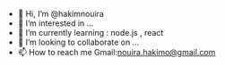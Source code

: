 - 👋 Hi, I’m @hakimnouira
- 👀 I’m interested in ...
- 🌱 I’m currently learning :  node.js , react 
- 💞️ I’m looking to collaborate on ...
- 📫 How to reach me             Gmail:nouira.hakimo@gmail.com 

<!---
hakimnouira/hakimnouira is a ✨ special ✨ repository because its `README.md` (this file) appears on your GitHub profile.
You can click the Preview link to take a look at your changes.
--->
